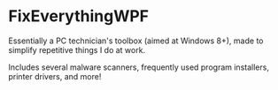 FixEverythingWPF
================

Essentially a PC technician's toolbox (aimed at Windows 8+), made to simplify repetitive things I do at work.

Includes several malware scanners, frequently used program installers, printer drivers, and more!
